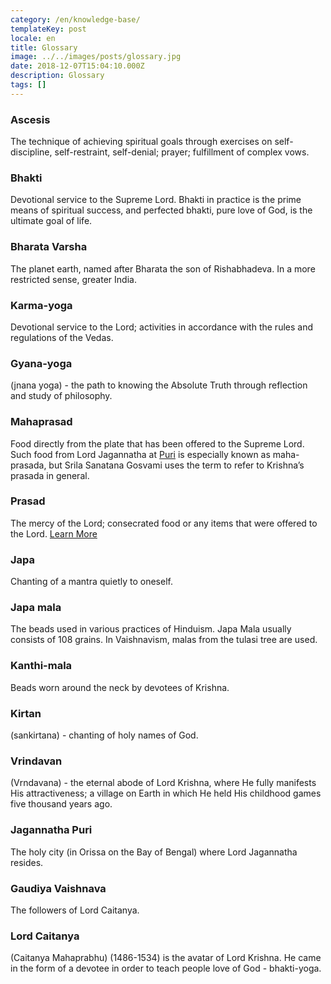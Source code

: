 ```yaml
---
category: /en/knowledge-base/
templateKey: post
locale: en
title: Glossary
image: ../../images/posts/glossary.jpg
date: 2018-12-07T15:04:10.000Z
description: Glossary
tags: []
---
```


### Ascesis

The technique of achieving spiritual goals through exercises on self-discipline, self-restraint, self-denial; prayer; fulfillment of complex vows.

### Bhakti

Devotional service to the Supreme Lord. Bhakti in practice is the prime means of spiritual success, and perfected bhakti, pure love of God, is the ultimate goal of life.

### Bharata Varsha

The planet earth, named after Bharata the son of Rishabhadeva. In a more restricted sense, greater India.

### Karma-yoga

Devotional service to the Lord; activities in accordance with the rules and regulations of the Vedas.

### Gyana-yoga

(jnana yoga) - the path to knowing the Absolute Truth through reflection and study of philosophy.

### Mahaprasad

Food directly from the plate that has been offered to the Supreme Lord. Such food from Lord Jagannatha at [Puri](#jagannatha-puri) is especially known as maha-prasada, but Srila Sanatana Gosvami uses the term to refer to Krishna’s prasada in general.

### Prasad

The mercy of the Lord; consecrated food or any items that were offered to the Lord. [Learn More](/en/prasad)

### Japa

Chanting of a mantra quietly to oneself.

### Japa mala

The beads used in various practices of Hinduism. Japa Mala usually consists of 108 grains. In Vaishnavism, malas from the tulasi tree are used.

### Kanthi-mala

Beads worn around the neck by devotees of Krishna.

### Kirtan

(sankirtana) - chanting of holy names of God.

### Vrindavan

(Vrndavana) - the eternal abode of Lord Krishna, where He fully manifests His attractiveness; a village on Earth in which He held His childhood games five thousand years ago.

### Jagannatha Puri

The holy city (in Orissa on the Bay of Bengal) where Lord Jagannatha resides.

### Gaudiya Vaishnava

The followers of Lord Caitanya.

### Lord Caitanya

(Caitanya Mahaprabhu) (1486-1534) is the avatar of Lord Krishna. He came in the form of a devotee in order to teach people love of God - bhakti-yoga.
